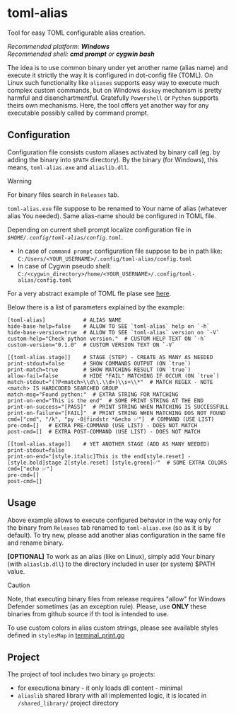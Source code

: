 # toml-alias
Tool for easy TOML configurable alias creation.

*Recommended platform: __Windows__*  
*Recommended shell: __cmd prompt__ or __cygwin bash__*

The idea is to use common binary under yet another name (alias name) and execute it strictly the way it is configured in dot-config file (TOML). On Linux such functionality like `aliases`
supports easy way to execute much complex custom commands,
but on Windows `doskey` mechanism is pretty harmful and disenchartmentful. Gratefully `Powershell` or `Python` supports
theirs own mechanisms. Here, the tool offers yet another way for
any executable possibly called by command prompt. 

## Configuration

Configuration file consists custom aliases activated by binary call (eg. by adding the binary into `$PATH` directory). By the binary (for Windows), this means, `toml-alias.exe` and `aliaslib.dll`.

> [!WARNING]
> For binary files search in `Releases` tab.

`toml-alias.exe` file suppose to be renamed to Your name of alias
(whatever alias You needed). Same alias-name should be configured in TOML file.

Depending on current shell prompt localize configuration file in *`$HOME/.config/toml-alias/config.toml`*.

- In case of `command prompt` configuration file suppose to be in
  path like: `C:/Users/<YOUR_USERNAME>/.config/toml-alias/config.toml`
- In case of Cygwin pseudo shell: `C:/<cygwin_directory>/home/<YOUR_USERNAME>/.config/toml-alias/config.toml`

For a very abstract example of TOML fle plase see [here](https://github.com/kkuba91/toml-alias/blob/main/examples/config.toml).

Below there is a list of parameters explained by the example:

```
[toml-alias]            # ALIAS NAME
hide-base-help=false    # ALLOW TO SEE `toml-alias` help on `-h`
hide-base-version=true  # ALLOW TO SEE `toml-alias` version on `-V`
custom-help="Check python version."  # CUSTOM HELP TEXT ON `-h` 
custom-version="0.1.0"  # CUSTOM VERSION TEXT ON `-V` 

[[toml-alias.stage]]    # STAGE (STEP) - CREATE AS MANY AS NEEDED
print-stdout=false      # SHOW COMMANDS OUTPUT (ON `true`)
print-match=true        # SHOW MATCHING RESULT (ON `true`)
allow-fail=false        # HIDE "FAIL" MATCHING IF OCCUR (ON `true`)
match-stdout="(?P<match>\\d\\.\\d+)\\s+\\*"  # MATCH REGEX - NOTE <match> IS HARDCODED SEARCHED GROUP
match-msg="Found python:"  # EXTRA STRING FOR MATCHING
print-on-end="This is the end"  # SOME PRINT STRING AT THE END
print-on-success="[PASS]"  # PRINT STRING WHEN MATCHING IS SUCCESSFULL
print-on-failure="[FAIL]"  # PRINT STRING WHEN MATCHING DOS NOT FOUND
cmd=["cmd", "/k", "py -0|findstr *&echo ✅"]  # COMMAND (USE LIST)
pre-cmd=[]   # EXTRA PRE-COMMAND (USE LIST) - DOES NOT MATCH
post-cmd=[]  # EXTRA POST-COMMAND (USE LIST) - DOES NOT MATCH

[[toml-alias.stage]]    # YET ANOTHER STAGE (ADD AS MANY NEEDED)
print-stdout=false
print-on-end="[style.italic]This is the end[style.reset] - [style.bold]stage 2[style.reset] [style.green]✅"  # SOME EXTRA COLORS
cmd=["echo ✅"]
pre-cmd=[]
post-cmd=[]
```

## Usage

Above example allows to execute configured behavior in the way only for the binary from `Releases` tab renamed to `toml-alias.exe` (so as it is by default). To try new, please add another alias configuration in the same file and rename binary.

__[OPTIONAL]__ To work as an alias (like on Linux), simply add Your binary (with `aliaslib.dll`) to the directory included in user (or system) $PATH value.

> [!CAUTION]
> Note, that executing binary files from release requires "allow" for Windows Defender sometimes (as an exception rule). Please, use __ONLY__ these binaries from github source if th tool is intended to use.

To use custom colors in alias custom strings, please see available styles defined in `stylesMap` in [terminal_print.go](https://github.com/kkuba91/toml-alias/blob/main/shared_library/terminal_print.go#L13)

## Project

The project of tool includes two binary `go` projects:

 - for executiona binary - it only loads dll content - minimal
 - `aliaslib` shared library with all implemented logic, it is
   located in `/shared_library/` project directory 
